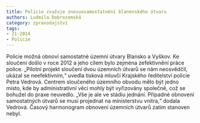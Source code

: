 ```yaml
---
title: Policie zvažuje znovuosamostatnění blanenského útvaru
authors: Ludmila Dobrozemská
category: zpravodajství
tags: 
- 21-2014
- Policie
---
```

Policie možná obnoví samostatné územní útvary Blansko a Vyškov. Ke sloučení došlo v roce 2012 a jeho cílem bylo zejména zefektivnění práce police. „Pilotní projekt sloučení dvou územních útvarů se nám neosvědčil, ukázal se neefektivním,“ uvedla tisková mluvčí Krajského ředitelství policie Petra Vedrová. Centrem sloučeného územního obvodu mělo být jedno místo, kde by administrativní věci mohly být vyřizovány společně, což se bohužel do praxe neuvedlo. „Vše je ale ve stádiu jednání. Případné obnovení samostatných útvarů se musí projednat na ministerstvu vnitra,“ dodala Vedrová. Časový harmonogram obnovení územních útvarů zatím stanoven nebyl.

